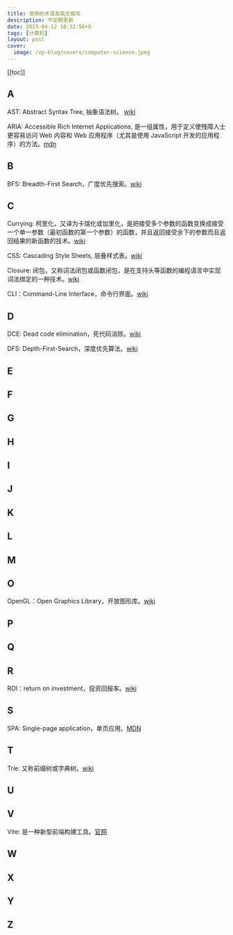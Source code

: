 ```yaml
---
title: 常用的术语及英文缩写
description: 不定期更新
date: 2023-04-12 10:32:56+8
tags: [计算机]
layout: post
cover:
  image: /vp-blog/covers/computer-science.jpeg
---
```


[[toc]]

## A

AST: Abstract Syntax Tree, 抽象语法树。 [wiki](https://zh.wikipedia.org/wiki/%E6%8A%BD%E8%B1%A1%E8%AA%9E%E6%B3%95%E6%A8%B9)

ARIA: Accessible Rich Internet Applications, 是一组属性，用于定义使残障人士更容易访问 Web 内容和 Web 应用程序（尤其是使用 JavaScript 开发的应用程序）的方法。[mdn](https://developer.mozilla.org/zh-CN/docs/Web/Accessibility/ARIA)


## B

BFS: Breadth-First Search，广度优先搜索。[wiki](https://zh.wikipedia.org/wiki/%E5%B9%BF%E5%BA%A6%E4%BC%98%E5%85%88%E6%90%9C%E7%B4%A2)


## C

Currying: 柯里化，又译为卡瑞化或加里化，是把接受多个参数的函数变换成接受一个单一参数（最初函数的第一个参数）的函数，并且返回接受余下的参数而且返回结果的新函数的技术。[wiki](https://zh.wikipedia.org/wiki/%E6%9F%AF%E9%87%8C%E5%8C%96)

CSS: Cascading Style Sheets, 层叠样式表。[wiki](https://zh.wikipedia.org/wiki/CSS)

Closure: 闭包，又称词法闭包或函数闭包，是在支持头等函数的编程语言中实现词法绑定的一种技术。[wiki](https://zh.wikipedia.org/zh-cn/%E9%97%AD%E5%8C%85_(%E8%AE%A1%E7%AE%97%E6%9C%BA%E7%A7%91%E5%AD%A6))

CLI：Command-Line Interface，命令行界面。[wiki](https://zh.wikipedia.org/wiki/%E5%91%BD%E4%BB%A4%E8%A1%8C%E7%95%8C%E9%9D%A2)


## D

DCE: Dead code elimination，死代码消除。[wiki](https://zh.wikipedia.org/zh-hans/%E6%AD%BB%E7%A2%BC%E5%88%AA%E9%99%A4)

DFS: Depth-First-Search，深度优先算法。[wiki](https://zh.wikipedia.org/wiki/%E6%B7%B1%E5%BA%A6%E4%BC%98%E5%85%88%E6%90%9C%E7%B4%A2)


## E

## F

## G

## H

## I

## J

## K

## L

## M

## O

OpenGL：Open Graphics Library，开放图形库。[wiki](https://zh.wikipedia.org/wiki/OpenGL)


## P

## Q

## R

ROI：return on investment，投资回报率。[wiki](https://zh.wikipedia.org/wiki/%E6%8A%95%E8%B3%87%E5%A0%B1%E9%85%AC%E7%8E%87)


## S

SPA: Single-page application，单页应用。[MDN](https://developer.mozilla.org/zh-CN/docs/Glossary/SPA)


## T
Trie: 又称前缀树或字典树。[wiki](https://zh.wikipedia.org/wiki/Trie)


## U

## V

Vite: 是一种新型前端构建工具。[官网](https://cn.vitejs.dev/)


## W

## X

## Y

## Z
